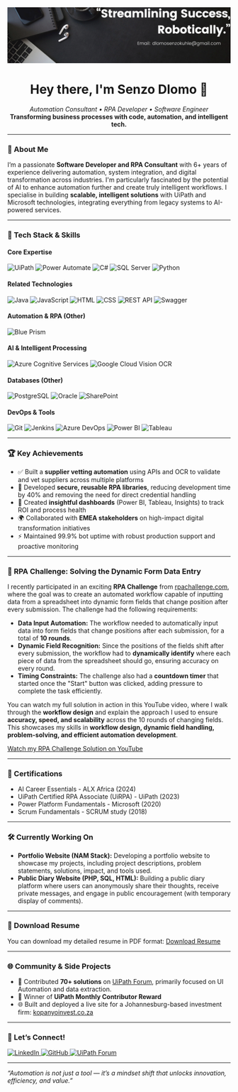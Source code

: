<div align="center">
  <img src="Banner.png" alt="Profile Banner" width="800">
</div>

<h1 align="center">Hey there, I'm Senzo Dlomo 👋</h1>
<p align="center">
  <em>Automation Consultant • RPA Developer • Software Engineer</em><br>
  <strong>Transforming business processes with code, automation, and intelligent tech.</strong>
</p>

<hr>

<h3>🔧 About Me</h3>
<p>I’m a passionate <strong>Software Developer and RPA Consultant</strong> with 6+ years of experience delivering automation, system integration, and digital transformation across industries. I'm particularly fascinated by the potential of AI to enhance automation further and create truly intelligent workflows. I specialise in building <strong>scalable, intelligent solutions</strong> with UiPath and Microsoft technologies, integrating everything from legacy systems to AI-powered services.</p>

<hr>

<h3>🚀 Tech Stack & Skills</h3>

<h4><strong>Core Expertise</strong></h4>
<p>
  <img src="https://img.shields.io/badge/UiPath-3E8D0C?style=flat&logo=uipath&logoColor=white" alt="UiPath">
  <img src="https://img.shields.io/badge/Microsoft_Power_Automate-0078D4?style=flat&logo=microsoft&logoColor=white" alt="Power Automate">
  <img src="https://img.shields.io/badge/C%23-239120?style=flat&logo=csharp&logoColor=white" alt="C#">
  <img src="https://img.shields.io/badge/SQL_Server-CC2927?style=flat&logo=microsoftsqlserver&logoColor=white" alt="SQL Server">
  <img src="https://img.shields.io/badge/Python-3776AB?style=flat&logo=python&logoColor=white" alt="Python">
</p>

<h4><strong>Related Technologies</strong></h4>
<p>
  <img src="https://img.shields.io/badge/Java-007396?style=flat&logo=java&logoColor=white" alt="Java">
  <img src="https://img.shields.io/badge/JavaScript-F7DF1E?style=flat&logo=javascript&logoColor=black" alt="JavaScript">
  <img src="https://img.shields.io/badge/HTML-FF5722?style=flat&logo=html5&logoColor=white" alt="HTML">
  <img src="https://img.shields.io/badge/CSS-0277BD?style=flat&logo=css3&logoColor=white" alt="CSS">
  <img src="https://img.shields.io/badge/REST_API-00A8E8?style=flat&logo=api&logoColor=white" alt="REST API">
  <img src="https://img.shields.io/badge/Swagger-85EA2D?style=flat&logo=swagger&logoColor=white" alt="Swagger">
</p>

<h4><strong>Automation & RPA (Other)</strong></h4>
<p>
  <img src="https://img.shields.io/badge/Blue_Prism-005288?style=flat&logo=blueprism&logoColor=white" alt="Blue Prism">
</p>

<h4><strong>AI & Intelligent Processing</strong></h4>
<p>
  <img src="https://img.shields.io/badge/Azure_Cognitive_Services-0089D6?style=flat&logo=microsoftazure&logoColor=white" alt="Azure Cognitive Services">
  <img src="https://img.shields.io/badge/Google_Cloud_Vision_OCR-4285F4?style=flat&logo=googlecloud&logoColor=white" alt="Google Cloud Vision OCR">
</p>

<h4><strong>Databases (Other)</strong></h4>
<p>
  <img src="https://img.shields.io/badge/PostgreSQL-336791?style=flat&logo=postgresql&logoColor=white" alt="PostgreSQL">
  <img src="https://img.shields.io/badge/Oracle-F80000?style=flat&logo=oracle&logoColor=white" alt="Oracle">
  <img src="https://img.shields.io/badge/SharePoint-0078D4?style=flat&logo=microsoftsharepoint&logoColor=white" alt="SharePoint">
</p>

<h4><strong>DevOps & Tools</strong></h4>
<p>
  <img src="https://img.shields.io/badge/Git-F05032?style=flat&logo=git&logoColor=white" alt="Git">
  <img src="https://img.shields.io/badge/Jenkins-D24939?style=flat&logo=jenkins&logoColor=white" alt="Jenkins">
  <img src="https://img.shields.io/badge/Azure_DevOps-0078D4?style=flat&logo=azuredevops&logoColor=white" alt="Azure DevOps">
  <img src="https://img.shields.io/badge/Power_BI-F2C811?style=flat&logo=powerbi&logoColor=white" alt="Power BI">
  <img src="https://img.shields.io/badge/Tableau-E97627?style=flat&logo=tableau&logoColor=white" alt="Tableau">
</p>

<hr>

<h3>🏆 Key Achievements</h3>
<ul>
  <li>✅ Built a <strong>supplier vetting automation</strong> using APIs and OCR to validate and vet suppliers across multiple platforms</li>
  <li>🔐 Developed <strong>secure, reusable RPA libraries</strong>, reducing development time by 40% and removing the need for direct credential handling</li>
  <li>🧠 Created <strong>insightful dashboards</strong> (Power BI, Tableau, Insights) to track ROI and process health</li>
  <li>🌍 Collaborated with <strong>EMEA stakeholders</strong> on high-impact digital transformation initiatives</li>
  <li>⚡ Maintained 99.9% bot uptime with robust production support and proactive monitoring</li>
</ul>

<hr>

<h3>🎥 RPA Challenge: Solving the Dynamic Form Data Entry</h3>
<p>I recently participated in an exciting <strong>RPA Challenge</strong> from <a href="https://rpachallenge.com/">rpachallenge.com</a>, where the goal was to create an automated workflow capable of inputting data from a spreadsheet into dynamic form fields that change position after every submission. The challenge had the following requirements:</p>
<ul>
  <li><strong>Data Input Automation:</strong> The workflow needed to automatically input data into form fields that change positions after each submission, for a total of <strong>10 rounds</strong>.</li>
  <li><strong>Dynamic Field Recognition:</strong> Since the positions of the fields shift after every submission, the workflow had to <strong>dynamically identify</strong> where each piece of data from the spreadsheet should go, ensuring accuracy on every round.</li>
  <li><strong>Timing Constraints:</strong> The challenge also had a <strong>countdown timer</strong> that started once the "Start" button was clicked, adding pressure to complete the task efficiently.</li>
</ul>
<p>You can watch my full solution in action in this YouTube video, where I walk through the <strong>workflow design</strong> and explain the approach I used to ensure <strong>accuracy, speed, and scalability</strong> across the 10 rounds of changing fields. This showcases my skills in <strong>workflow design, dynamic field handling, problem-solving, and efficient automation development</strong>.</p>
<p><a href="https://www.youtube.com/watch?v=YOUR_VIDEO_LINK">Watch my RPA Challenge Solution on YouTube</a></p>

<hr>

<h3> 🏅 Certifications</h3>
<ul>
  <li>AI Career Essentials - ALX Africa (2024)</li>
  <li>UiPath Certified RPA Associate (UiRPA) - UiPath (2023)</li>
  <li>Power Platform Fundamentals - Microsoft (2020)</li>
  <li>Scrum Fundamentals - SCRUM study (2018)</li>
</ul>

<hr>

<h3> 🛠️ Currently Working On</h3>
<ul>
  <li>
    <strong>Portfolio Website (NAM Stack):</strong> Developing a portfolio website to showcase my projects, including project descriptions, problem statements, solutions, impact, and tools used.
  </li>
  <li>
    <strong>Public Diary Website (PHP, SQL, HTML):</strong> Building a public diary platform where users can anonymously share their thoughts, receive private messages, and engage in public encouragement (with temporary display of comments).
  </li>
</ul>

<hr>

<h3> 📄 Download Resume</h3>
<p>
  You can download my detailed resume in PDF format: <a href="Resume.pdf">Download Resume</a>
</p>

<hr>

<h3>🌐 Community & Side Projects</h3>
<ul>
  <li>💬 Contributed <strong>70+ solutions</strong> on <a href="https://forum.uipath.com/u/senzod/summary">UiPath Forum</a>, primarily focused on UI Automation and data extraction.</li>
  <li>🏅 Winner of <strong>UiPath Monthly Contributor Reward</strong></li>
  <li>🌐 Built and deployed a live site for a Johannesburg-based investment firm: <a href="https://kopanyoinvest.co.za">kopanyoinvest.co.za</a></li>
</ul>

<hr>

<h3>🤝 Let’s Connect!</h3>
<p>
  <a href="https://www.linkedin.com/in/senzod">
    <img src="https://img.shields.io/badge/LinkedIn-blue?style=for-the-badge&logo=linkedin&logoColor=white" alt="LinkedIn">
  </a>
  <a href="https://github.com/senzokuhle">
    <img src="https://img.shields.io/badge/GitHub-100000?style=for-the-badge&logo=github&logoColor=white" alt="GitHub">
  </a>
  <a href="https://forum.uipath.com/u/senzod/summary">
    <img src="https://img.shields.io/badge/UiPath_Forum-orange?style=for-the-badge&logo=uipath&logoColor=white" alt="UiPath Forum">
  </a>
</p>

<hr>

<p><em>“Automation is not just a tool — it’s a mindset shift that unlocks innovation, efficiency, and value.”</em></p>
